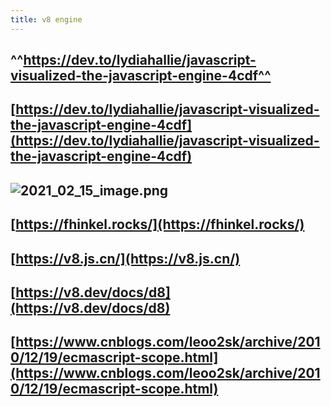 ```yaml
---
title: v8 engine
---
```


## ^^https://dev.to/lydiahallie/javascript-visualized-the-javascript-engine-4cdf^^
## [https://dev.to/lydiahallie/javascript-visualized-the-javascript-engine-4cdf](https://dev.to/lydiahallie/javascript-visualized-the-javascript-engine-4cdf)
##
##
##
##
##
## ![2021_02_15_image.png](https://cdn.logseq.com/%2F7aa8ab99-753a-4230-847b-43a1c3a3ef47c52ca8fc-62ab-494b-a79c-28d864b0817e2021_02_15_image.png?Expires=4766953861&Signature=fzovCqvcbRG5utOl2uJtq7PyiQvUw79w-is~iD8gOtWzH6ZrrU8M5FVXJ4RuPI5BxwGwJqco2E8Lco0ckv5KDLPLTwnYDOJ4IIve0vey4nYQRY56sVUSthViwaf~GqFsGG6yAGf92XuKl3uksrsRp-8VksPbd9BjZjNn1C4qJa3jkcLKZ5qLz6xqcT2gmFRABHPidpouuh1qd3Vhnj8fB8qCHmHSPpJYAiKph-vYeL81pmNGoeleK2PPkilT9~Dvpt2S1G3cDBHIynHnwenIgNzF2vYfkG41dEguC1bHJvUG4IqJ-jCvgA8MIp5PUR33XJ6gaxOEBo2GlYjuzRGtug__&Key-Pair-Id=APKAJE5CCD6X7MP6PTEA)
## [https://fhinkel.rocks/](https://fhinkel.rocks/)
## [https://v8.js.cn/](https://v8.js.cn/)
## [https://v8.dev/docs/d8](https://v8.dev/docs/d8)
## [https://www.cnblogs.com/leoo2sk/archive/2010/12/19/ecmascript-scope.html](https://www.cnblogs.com/leoo2sk/archive/2010/12/19/ecmascript-scope.html)
